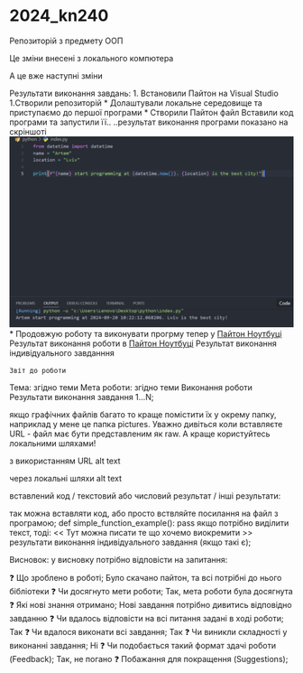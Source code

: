 # 2024_kn240
Репозиторій з предмету ООП

Це зміни внесені з локального компютера

А це вже наступні зміни 

Результати виконання завдань: 
    1. Встановили Пайтон на Visual Studio
    1.Створили репозиторій
    * Долаштували локальне середовище  та приступаємо до першої програми
    * Створили Пайтон файл [](/index.py) Вставили код програми та запустили її..
    ..результат виконання програми показано на скріншоті![](screen1.png)
    * Продовжую роботу та виконувати прогрму тепер у [Пайтон Ноутбуці](/index.ipynb)
    Результат виконання роботи в [Пайтон Ноутбуці](/index.ipynb)
    Результат виконання індивідуального завданння []()
    
    
    Звіт до роботи
Тема: згідно теми
Мета роботи: згідно теми
Виконання роботи
Результати виконання завдання 1...N;


якщо графічних файлів багато то краще помістити їх у окрему папку, наприклад у мене це папка pictures. Уважно дивіться коли вставляєте URL - файл має бути представленим як raw. А краще користуйтесь локальними шляхами!

з використанням URL alt text

через локальні шляхи alt text

вставлений код / текстовий або числовий результат / інші результати:

так можна вставляти код, або просто вствляйте посилання на файл з програмою;
def simple_function_example():
    pass
якщо потрібно виділити текст, тоді:
<< Тут можна писати те що хочемо виокремити >>
результати виконання індивідуального завдання (якщо такі є);

Висновок:
у висновку потрібно відповісти на запитання:

❓ Що зроблено в роботі;
    Було скачано пайтон, та всі потрібні до нього бібліотеки
❓ Чи досягнуто мети роботи;
    Так, мета роботи була досягнута
❓ Які нові знання отримано;
    Нові завдання потрібно дивитись відповідно завданню
❓ Чи вдалось відповісти на всі питання задані в ході роботи;
    Так
❓ Чи вдалося виконати всі завдання;
    Так
❓ Чи виникли складності у виконанні завдання;
    Ні
❓ Чи подобається такий формат здачі роботи (Feedback);
    Так, не погано
❓ Побажання для покращення (Suggestions);
    